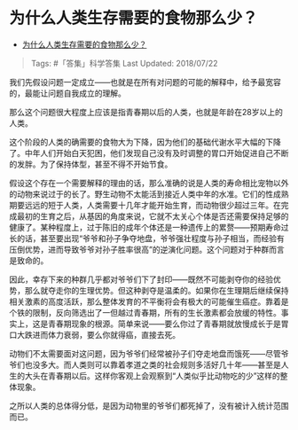 # 为什么人类生存需要的食物那么少？

- [为什么人类生存需要的食物那么少？](https://www.zhihu.com/question/286145664/answer/448523319)  
  
>Tags: #「答集」科学答集
>Last Updated: 2018/07/22
  
我们先假设问题一定成立——也就是在所有对问题的可能的解释中，给予最宽容的，最能让问题自我成立的理解。

那么这个问题很大程度上应该是指青春期以后的人类，也就是年龄在28岁以上的人类。

这个阶段的人类的确需要的食物大为下降，因为他们的基础代谢水平大幅的下降了。中年人们开始白天犯困，他们发现自己没有及时调整的胃口开始促进自己不断的发胖。为了保持体型，甚至不得不开始节食。

假设这个存在一个需要解释的理由的话，那么准确的说是人类的寿命相比宠物以外的动物来说过于的长了。野生动物不太能活到接近人类中年的水准。它们的性成熟期要远远的短于人类，人类需要十几年才能开始生育，而动物很少超过三年。在完成最初的生育之后，从基因的角度来说，它就不太关心个体是否还需要保持足够的健康了。某种程度上，过于陈旧的成年个体还是一种遗传上的累赘——预期寿命过长的话，甚至要出现“爷爷和孙子争夺地盘，爷爷强壮程度与孙子相当，而经验有压倒优势，进而导致爷爷对孙子胜率很高”的逆演化问题。这个问题对于种群而言是致命的。

因此，幸存下来的种群几乎都对爷爷们下了封印——既然不可能剥夺你的经验优势，那么就夺走你的生理优势。但这种剥夺是温柔的。如果你在生理期后继续保持相关激素的高度活跃，那么整体发育的不平衡将会有极大的可能催生癌症。靠着是个铁的限制，反向筛选出了一但越过青春期，所有的生长激素都会放缓的特性。事实上，这是青春期现象的根源。简单来说——要么你过了青春期就放慢成长于是胃口大跌进而体力衰弱，要么你就得癌，直接去死。

动物们不太需要面对这问题，因为爷爷们经常被孙子们夺走地盘而饿死——尽管爷爷们也没多大。而人类则可以靠着孝道之类的社会规则多活好几十年——甚至是人生的大头在青春期以后。这样你客观上会观察到“人类似乎比动物吃的少”这样的整体现象。

之所以人类的总体得分低，是因为动物里的爷爷们都死掉了，没有被计入统计范围而已。